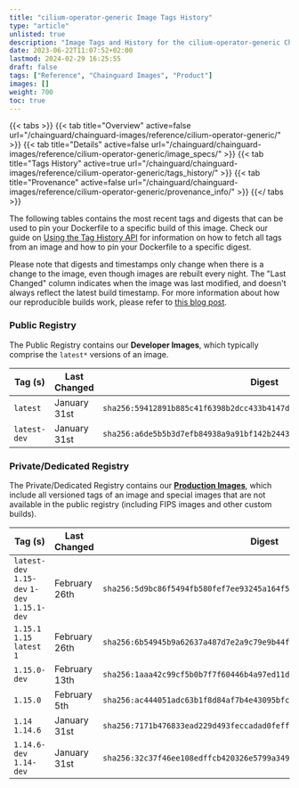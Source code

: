 ```yaml
---
title: "cilium-operator-generic Image Tags History"
type: "article"
unlisted: true
description: "Image Tags and History for the cilium-operator-generic Chainguard Image"
date: 2023-06-22T11:07:52+02:00
lastmod: 2024-02-29 16:25:55
draft: false
tags: ["Reference", "Chainguard Images", "Product"]
images: []
weight: 700
toc: true
---
```


{{< tabs >}}
{{< tab title="Overview" active=false url="/chainguard/chainguard-images/reference/cilium-operator-generic/" >}}
{{< tab title="Details" active=false url="/chainguard/chainguard-images/reference/cilium-operator-generic/image_specs/" >}}
{{< tab title="Tags History" active=true url="/chainguard/chainguard-images/reference/cilium-operator-generic/tags_history/" >}}
{{< tab title="Provenance" active=false url="/chainguard/chainguard-images/reference/cilium-operator-generic/provenance_info/" >}}
{{</ tabs >}}

The following tables contains the most recent tags and digests that can be used to pin your Dockerfile to a specific build of this image. Check our guide on [Using the Tag History API](/chainguard/chainguard-images/using-the-tag-history-api/) for information on how to fetch all tags from an image and how to pin your Dockerfile to a specific digest.

Please note that digests and timestamps only change when there is a change to the image, even though images are rebuilt every night. The "Last Changed" column indicates when the image was last modified, and doesn't always reflect the latest build timestamp. For more information about how our reproducible builds work, please refer to [this blog post](https://www.chainguard.dev/unchained/reproducing-chainguards-reproducible-image-builds).

### Public Registry
The Public Registry contains our **Developer Images**, which typically comprise the `latest*` versions of an image.

| Tag (s)       | Last Changed | Digest                                                                    |
|---------------|--------------|---------------------------------------------------------------------------|
|  `latest`     | January 31st | `sha256:59412891b885c41f6398b2dcc433b4147d81af310dac043d40f0f75705a2c59a` |
|  `latest-dev` | January 31st | `sha256:a6de5b5b3d7efb84938a9a91bf142b2443d878b193222fce338a644b163e2e36` |


### Private/Dedicated Registry
The Private/Dedicated Registry contains our **[Production Images](https://www.chainguard.dev/chainguard-images)**, which include all versioned tags of an image and special images that are not available in the public registry (including FIPS images and other custom builds).

| Tag (s)                                       | Last Changed  | Digest                                                                    |
|-----------------------------------------------|---------------|---------------------------------------------------------------------------|
|  `latest-dev` `1.15-dev` `1-dev` `1.15.1-dev` | February 26th | `sha256:5d9bc86f5494fb580fef7ee93245a164f5b8f4fbc5aa6f105075866a767b51e8` |
|  `1.15.1` `1.15` `latest` `1`                 | February 26th | `sha256:6b54945b9a62637a487d7e2a9c79e9b44fbf4acbb9397c4cdfead2ec9830f31d` |
|  `1.15.0-dev`                                 | February 13th | `sha256:1aaa42c99cf5b0b7f7f60446b4a97ed11db8c1dd792a902e31a99c81ebd07bd0` |
|  `1.15.0`                                     | February 5th  | `sha256:ac444051adc63b1f8d84af7b4e43095bfc5b24f2548cd6b37ca2ee003b4fa233` |
|  `1.14` `1.14.6`                              | January 31st  | `sha256:7171b476833ead229d493feccadad0feff1fbbf928815428d6af7722d6710a70` |
|  `1.14.6-dev` `1.14-dev`                      | January 31st  | `sha256:32c37f46ee108edffcb420326e5799a3490333b6c623c9ba63338801471853c8` |

